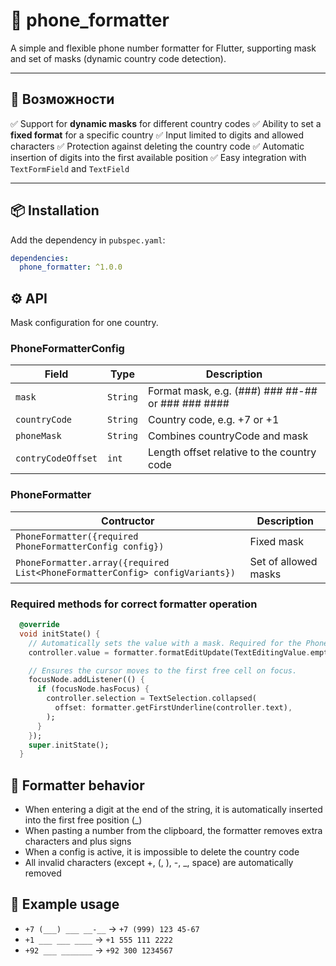 # 📱 phone_formatter

A simple and flexible phone number formatter for Flutter, supporting mask and set of masks (dynamic country code detection).

---

## 🚀 Возможности

✅ Support for **dynamic masks** for different country codes
✅ Ability to set a **fixed format** for a specific country
✅ Input limited to digits and allowed characters
✅ Protection against deleting the country code
✅ Automatic insertion of digits into the first available position
✅ Easy integration with `TextFormField` and `TextField`

---

## 📦 Installation

Add the dependency in `pubspec.yaml`:

```yaml
dependencies:
  phone_formatter: ^1.0.0
```

## ⚙️ API

Mask configuration for one country.

### PhoneFormatterConfig
|Field|	Type|	Description|
|---|---|---|
|`mask`|`String`|Format mask, e.g. (###) ### ##-## or ### ### ####
|`countryCode`|`String`|Country code, e.g. +7 or +1|
|`phoneMask`|`String`|Combines countryCode and mask|
|`contryCodeOffset`|`int`|Length offset relative to the country code|

### PhoneFormatter

|Contructor|Description|
|---|---|
|`PhoneFormatter({required PhoneFormatterConfig config})`|Fixed mask|
|`PhoneFormatter.array({required List<PhoneFormatterConfig> configVariants})`|Set of allowed masks|

### Required methods for correct formatter operation
```dart
  @override
  void initState() {
    // Automatically sets the value with a mask. Required for the PhoneFormatter constructor variant.
    controller.value = formatter.formatEditUpdate(TextEditingValue.empty, TextEditingValue.empty);

    // Ensures the cursor moves to the first free cell on focus.
    focusNode.addListener(() {
      if (focusNode.hasFocus) {
        controller.selection = TextSelection.collapsed(
          offset: formatter.getFirstUnderline(controller.text),
        );
      }
    });
    super.initState();
  }
```

## 🧪 Formatter behavior
- When entering a digit at the end of the string, it is automatically inserted into the first free position (_)
- When pasting a number from the clipboard, the formatter removes extra characters and plus signs
- When a config is active, it is impossible to delete the country code
- All invalid characters (except +, (, ), -, _, space) are automatically removed

## 📸 Example usage

- `+7 (___) ___ __-__`  →  `+7 (999) 123 45-67`
- `+1 ___ ___ ____`     →  `+1 555 111 2222`
- `+92 ___ _______`     →  `+92 300 1234567`
